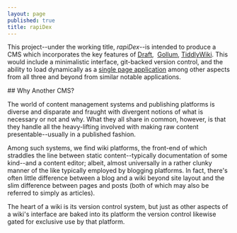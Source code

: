 ```yaml
---
layout: page
published: true
title: rapiDex
---
```

This project--under the working title, *rapiDex*--is intended to produce a CMS which incorporates the  key features of [Draft](https://draftin.com/),  [Gollum](https://github.com/gollum/gollum),  [TiddlyWiki](http://tiddlywiki.com/). This would include a minimalistic interface, git-backed version control, and the ability to load dynamically as a [single page application](http://tiddlywiki.com/#SinglePageApplication) among other aspects from all three and beyond from similar notable applications.

## Why Another CMS? 

The world of content management systems and publishing platforms is diverse and disparate and fraught with divergent notions of what is necessary or not and why. What they all share in common, however, is that they handle all the heavy-lifting involved with making raw content presentable--usually in a published fashion.

Among such systems, we find wiki platforms, the front-end of which straddles the line between static content--typically documentation of some kind--and a content editor; albeit, almost universally in a rather clunky manner of the like typically employed by blogging platforms. In fact, there's often little difference between a blog and a wiki beyond site layout and the slim difference between pages and posts (both of which may also be referred to simply as articles).

The heart of a wiki is its version control system, but just as other aspects of a wiki's interface are baked into its platform the version control likewise gated for exclusive use by that platform.
